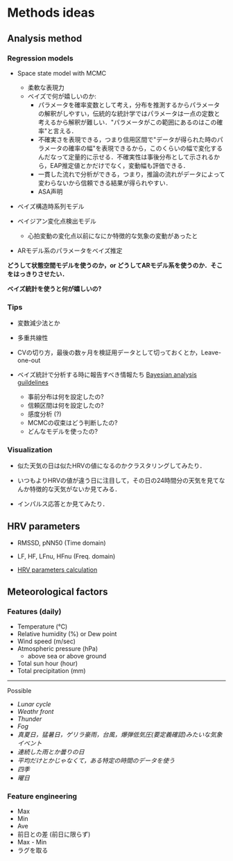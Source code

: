 # Methods ideas

## Analysis method

### Regression models

- Space state model with MCMC
    - 柔軟な表現力
    - ベイズで何が嬉しいのか:
        - パラメータを確率変数として考え，分布を推測するからパラメータの解釈がしやすい，伝統的な統計学ではパラメータは一点の定数と考えるから解釈が難しい．"パラメータがこの範囲にあるのはこの確率"と言える．
        - 不確実さを表現できる，つまり信用区間で"データが得られた時のパラメータの確率の幅"を表現できるから，このくらいの幅で変化するんだなって定量的に示せる．不確実性は事後分布として示されるから，EAP推定値とかだけでなく，変動幅も評価できる．
        - 一貫した流れで分析ができる，つまり，推論の流れがデータによって変わらないから信頼できる結果が得られやすい．
        - ASA声明

- ベイズ構造時系列モデル

- ベイジアン変化点検出モデル
    - 心拍変動の変化点以前になにか特徴的な気象の変動があったと

- ARモデル系のパラメータをベイズ推定

__どうして状態空間モデルを使うのか，or どうしてARモデル系を使うのか．そこをはっきりさせたい．__

__ベイズ統計を使うと何が嬉しいの?__

### Tips

- 変数減少法とか

- 多重共線性

- CVの切り方，最後の数ヶ月を検証用データとして切っておくとか，Leave-one-out

- ベイズ統計で分析する時に報告すべき情報たち [Bayesian analysis guildelines](https://www.ncbi.nlm.nih.gov/pmc/articles/PMC8526359/)
    - 事前分布は何を設定したの?
    - 信頼区間は何を設定したの?
    - 感度分析 (?)
    - MCMCの収束はどう判断したの?
    - どんなモデルを使ったの?

### Visualization

- 似た天気の日は似たHRVの値になるのかクラスタリングしてみたり．

- いつもよりHRVの値が違う日に注目して，その日の24時間分の天気を見てなんか特徴的な天気がないか見てみる．

- インパルス応答とか見てみたり．

## HRV parameters

- RMSSD, pNN50 (Time domain)

- LF, HF, LFnu, HFnu (Freq. domain)

- [HRV parameters calculation](https://github.com/MarcusVollmer/HRV)

## Meteorological factors

### Features (daily)

- Temperature (℃)
- Relative humidity (%) or Dew point
- Wind speed (m/sec)
- Atmospheric pressure (hPa)
    - above sea or above ground
- Total sun hour (hour)
- Total precipitation (mm)

---

Possible
- _Lunar cycle_
- _Weathr front_
- _Thunder_
- _Fog_
- _真夏日，猛暑日，ゲリラ豪雨，台風，爆弾低気圧(要定義確認)みたいな気象イベント_
- _連続した雨とか曇りの日_
- _平均だけとかじゃなくて，ある特定の時間のデータを使う_
- _四季_
- _曜日_

### Feature engineering

- Max
- Min
- Ave
- 前日との差 (前日に限らず)
- Max - Min
- ラグを取る
